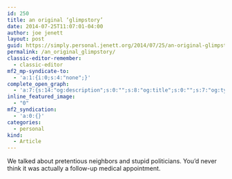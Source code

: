 ```yaml
---
id: 250
title: an original ‘glimpstory’
date: 2014-07-25T11:07:01-04:00
author: joe jenett
layout: post
guid: https://simply.personal.jenett.org/2014/07/25/an-original-glimpstory/
permalink: /an_original_glimpstory/
classic-editor-remember:
  - classic-editor
mf2_mp-syndicate-to:
  - 'a:1:{i:0;s:4:"none";}'
complete_open_graph:
  - 'a:7:{s:14:"og:description";s:0:"";s:8:"og:title";s:0:"";s:7:"og:type";s:0:"";s:12:"twitter:card";s:7:"summary";s:15:"twitter:creator";s:0:"";s:19:"twitter:description";s:0:"";s:8:"og:image";s:0:"";}'
inline_featured_image:
  - "0"
mf2_syndication:
  - 'a:0:{}'
categories:
  - personal
kind:
  - Article
---
```

We talked about pretentious neighbors and stupid politicians. You’d never think it was actually a follow-up medical appointment.